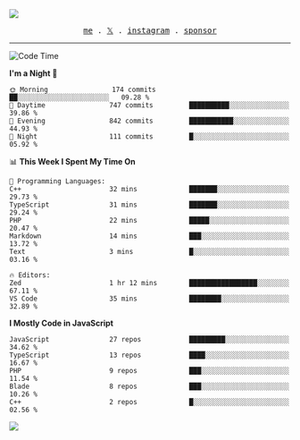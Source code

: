 <img style="bottom: 800px;" src="https://imgur.com/rilHVxA.png"/>
<p align="center">
  <samp>
    <a href="https://fayln.com">me</a> .
    <!-- <a href="https://fayln.com/projects">projects</a> . -->
    <a href="https://go.fayln.com/twitter">𝕏</a> .
    <a href="https://go.fayln.com/instagram">instagram</a> .
<!--     <a href="https://go.fayln.com/polywork">polywork</a> . -->
    <a href="https://github.com/sponsors/faridhnzz">sponsor</a>
  </samp>
</p>

---
<!--START_SECTION:waka-->
![Code Time](http://img.shields.io/badge/Code%20Time-4%2C024%20hrs%2046%20mins-blue)

**I'm a Night 🦉** 

```text
🌞 Morning                174 commits         ██░░░░░░░░░░░░░░░░░░░░░░░   09.28 % 
🌆 Daytime                747 commits         ██████████░░░░░░░░░░░░░░░   39.86 % 
🌃 Evening                842 commits         ███████████░░░░░░░░░░░░░░   44.93 % 
🌙 Night                  111 commits         █░░░░░░░░░░░░░░░░░░░░░░░░   05.92 % 
```


📊 **This Week I Spent My Time On** 

```text
💬 Programming Languages: 
C++                      32 mins             ███████░░░░░░░░░░░░░░░░░░   29.73 % 
TypeScript               31 mins             ███████░░░░░░░░░░░░░░░░░░   29.24 % 
PHP                      22 mins             █████░░░░░░░░░░░░░░░░░░░░   20.47 % 
Markdown                 14 mins             ███░░░░░░░░░░░░░░░░░░░░░░   13.72 % 
Text                     3 mins              █░░░░░░░░░░░░░░░░░░░░░░░░   03.16 % 

🔥 Editors: 
Zed                      1 hr 12 mins        █████████████████░░░░░░░░   67.11 % 
VS Code                  35 mins             ████████░░░░░░░░░░░░░░░░░   32.89 % 
```

**I Mostly Code in JavaScript** 

```text
JavaScript               27 repos            █████████░░░░░░░░░░░░░░░░   34.62 % 
TypeScript               13 repos            ████░░░░░░░░░░░░░░░░░░░░░   16.67 % 
PHP                      9 repos             ███░░░░░░░░░░░░░░░░░░░░░░   11.54 % 
Blade                    8 repos             ███░░░░░░░░░░░░░░░░░░░░░░   10.26 % 
C++                      2 repos             █░░░░░░░░░░░░░░░░░░░░░░░░   02.56 % 
```




<!--END_SECTION:waka-->

![](https://hit.yhype.me/github/profile?user_id=29797712)
